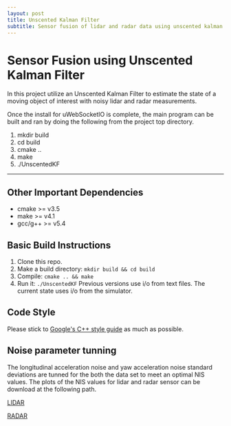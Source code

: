 ```yaml
---
layout: post
title: Unscented Kalman Filter
subtitle: Sensor fusion of lidar and radar data using unscented kalman filter
---
```


# Sensor Fusion using Unscented Kalman Filter

In this project utilize an Unscented Kalman Filter to estimate the state of a moving object of interest with noisy lidar and radar measurements.

Once the install for uWebSocketIO is complete, the main program can be built and ran by doing the following from the project top directory.

1. mkdir build
2. cd build
3. cmake ..
4. make
5. ./UnscentedKF

---

## Other Important Dependencies

* cmake >= v3.5
* make >= v4.1
* gcc/g++ >= v5.4

## Basic Build Instructions

1. Clone this repo.
2. Make a build directory: `mkdir build && cd build`
3. Compile: `cmake .. && make`
4. Run it: `./UnscentedKF` Previous versions use i/o from text files.  The current state uses i/o
from the simulator.

## Code Style

Please stick to [Google's C++ style guide](https://google.github.io/styleguide/cppguide.html) as much as possible.

## Noise parameter tunning

The longitudinal acceleration noise and yaw acceleration noise standard deviations are tunned for the both the data set to meet an optimal NIS values. The plots of the NIS values for lidar and radar sensor can be download at the following path.

[LIDAR](https://github.com/srikanth-narayanan/CarND-Unscented-Kalman-Filter/blob/master/test_results/NIS_LIDAR.png)


[RADAR](https://github.com/srikanth-narayanan/CarND-Unscented-Kalman-Filter/blob/master/test_results/NIS_RADAR.png)

